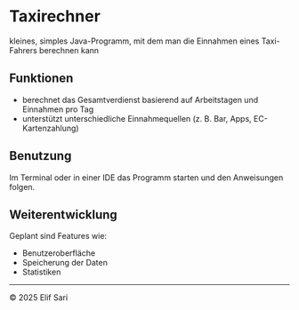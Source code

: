 # Taxirechner

kleines, simples Java-Programm, mit dem man die Einnahmen eines Taxi-Fahrers berechnen kann

## Funktionen

- berechnet das Gesamtverdienst basierend auf Arbeitstagen und Einnahmen pro Tag
- unterstützt unterschiedliche Einnahmequellen (z. B. Bar, Apps, EC-Kartenzahlung)

## Benutzung

Im Terminal oder in einer IDE das Programm starten und den Anweisungen folgen.

## Weiterentwicklung

Geplant sind Features wie:

- Benutzeroberfläche  
- Speicherung der Daten
- Statistiken

---

© 2025 Elif Sari
